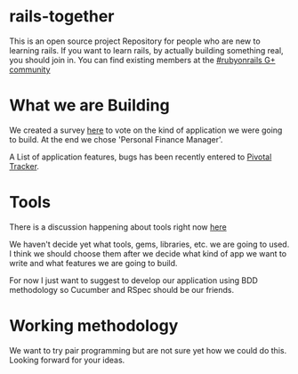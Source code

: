 rails-together
===============

This is an open source project Repository for people who are new to learning rails. If you want to learn rails, by actually building something real, you should join in. You can find existing members at the [#rubyonrails G+ community](https://plus.google.com/communities/102406850580404903942)


What we are Building
====================

We created a survey [here](https://plus.google.com/110334580123660644717/posts/1EHKuSo9HUW) to vote on the kind of application we were going to build. At the end we chose 'Personal Finance Manager'.

A List of application features, bugs has been recently entered to [Pivotal Tracker](https://www.pivotaltracker.com/projects/739579).

Tools
=====
There is a discussion happening about tools right now [here](https://plus.google.com/110334580123660644717/posts/ZSqWeakjJTU)

We haven't decide yet what tools, gems, libraries, etc. we are going to used. I think we should choose them after we decide what kind of app we want to write and what features we are going to build.

For now I just want to suggest to develop our application using BDD methodology so Cucumber and RSpec should be our friends.

Working methodology
===================

We want to try pair programming but are not sure yet how we could do this. Looking forward for your ideas.
